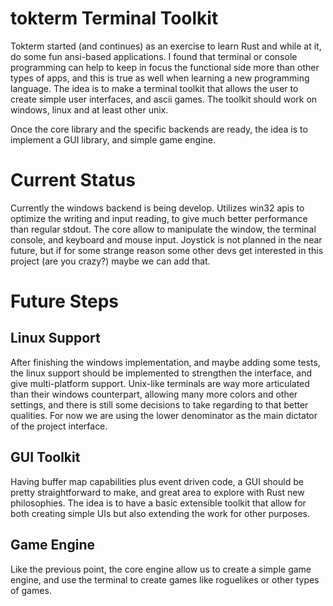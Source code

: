# **tokterm** Terminal Toolkit
Tokterm started (and continues) as an exercise to learn Rust and while at it, do some fun ansi-based applications. I found that terminal or console programming can help to keep in focus the functional side more than other types of apps, and this is true as well when learning a new programming language.
The idea is to make a terminal toolkit that allows the user to create simple user interfaces, and ascii games. The toolkit should work on windows, linux and at least other unix.

Once the core library and the specific backends are ready, the idea is to implement a GUI library, and simple game engine.


# Current Status
Currently the windows backend is being develop. Utilizes win32 apis to optimize the writing and input reading, to give much better performance than regular stdout. The core allow to manipulate the window, the terminal console, and keyboard and mouse input. Joystick is not planned in the near future, but if for some strange reason some other devs get interested in this project (are you crazy?) maybe we can add that.

# Future Steps

## Linux Support
After finishing the windows implementation, and maybe adding some tests, the linux support should be implemented to strengthen the interface, and give multi-platform support. Unix-like terminals are way more articulated than their windows counterpart, allowing many more colors and other settings, and there is still some decisions to take regarding to that better qualities. For now we are using the lower denominator as the main dictator of the project interface.


## GUI Toolkit
Having buffer map capabilities plus event driven code, a GUI should be pretty straightforward to make, and great area to explore with Rust new philosophies. The idea is to have a basic extensible toolkit that allow for both creating simple UIs but also extending the work for other purposes.

## Game Engine
Like the previous point, the core engine allow us to create a simple game engine, and use the terminal to create games like roguelikes or other types of games.
